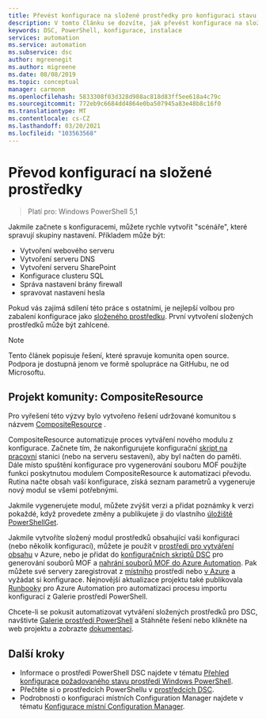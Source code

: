 ```yaml
---
title: Převést konfigurace na složené prostředky pro konfiguraci stavu Azure Automation
description: V tomto článku se dozvíte, jak převést konfigurace na složené prostředky pro konfiguraci stavu Azure Automation.
keywords: DSC, PowerShell, konfigurace, instalace
services: automation
ms.service: automation
ms.subservice: dsc
author: mgreenegit
ms.author: migreene
ms.date: 08/08/2019
ms.topic: conceptual
manager: carmonm
ms.openlocfilehash: 5833308f03d328d988ac818d83ff5ee618a4c79c
ms.sourcegitcommit: 772eb9c6684dd4864e0ba507945a83e48b8c16f0
ms.translationtype: MT
ms.contentlocale: cs-CZ
ms.lasthandoff: 03/20/2021
ms.locfileid: "103563568"
---
```

# <a name="convert-configurations-to-composite-resources"></a>Převod konfigurací na složené prostředky

> Platí pro: Windows PowerShell 5,1

Jakmile začnete s konfiguracemi, můžete rychle vytvořit "scénáře", které spravují skupiny nastavení.
Příkladem může být:

- Vytvoření webového serveru
- Vytvoření serveru DNS
- Vytvoření serveru SharePoint
- Konfigurace clusteru SQL
- Správa nastavení brány firewall
- spravovat nastavení hesla

Pokud vás zajímá sdílení této práce s ostatními, je nejlepší volbou pro zabalení konfigurace jako [složeného prostředku](/powershell/scripting/dsc/resources/authoringresourcecomposite).
První vytvoření složených prostředků může být zahlcené.

> [!NOTE]
> Tento článek popisuje řešení, které spravuje komunita open source.
> Podpora je dostupná jenom ve formě spolupráce na GitHubu, ne od Microsoftu.

## <a name="community-project-compositeresource"></a>Projekt komunity: CompositeResource

Pro vyřešení této výzvy bylo vytvořeno řešení udržované komunitou s názvem [CompositeResource](https://github.com/microsoft/compositeresource) .

CompositeResource automatizuje proces vytváření nového modulu z konfigurace.
Začnete tím, že nakonfigurujete konfigurační [skript na pracovní](https://devblogs.microsoft.com/scripting/how-to-reuse-windows-powershell-functions-in-scripts/) stanici (nebo na serveru sestavení), aby byl načten do paměti.
Dále místo spuštění konfigurace pro vygenerování souboru MOF použijte funkci poskytnutou modulem CompositeResource k automatizaci převodu.
Rutina načte obsah vaší konfigurace, získá seznam parametrů a vygeneruje nový modul se všemi potřebnými.

Jakmile vygenerujete modul, můžete zvýšit verzi a přidat poznámky k verzi pokaždé, když provedete změny a publikujete ji do vlastního [úložiště PowerShellGet](https://powershellexplained.com/2018-03-03-Powershell-Using-a-NuGet-server-for-a-PSRepository/?utm_source=blog&utm_medium=blog&utm_content=psscriptrepo).

Jakmile vytvoříte složený modul prostředků obsahující vaši konfiguraci (nebo několik konfigurací), můžete je použít v [prostředí pro vytváření obsahu](./compose-configurationwithcompositeresources.md) v Azure, nebo je přidat do [konfiguračních skriptů DSC](/powershell/scripting/dsc/configurations/configurations) pro generování souborů MOF a [nahrání souborů MOF do Azure Automation](./tutorial-configure-servers-desired-state.md#create-and-upload-a-configuration-to-azure-automation).
Pak můžete své servery zaregistrovat z [místního](./automation-dsc-onboarding.md#enable-physicalvirtual-linux-machines) prostředí nebo [v Azure](./automation-dsc-onboarding.md#enable-azure-vms) a vyžádat si konfigurace.
Nejnovější aktualizace projektu také publikovala [Runbooky](https://www.powershellgallery.com/packages?q=DscGallerySamples) pro Azure Automation pro automatizaci procesu importu konfigurací z Galerie prostředí PowerShell.

Chcete-li se pokusit automatizovat vytváření složených prostředků pro DSC, navštivte [Galerie prostředí PowerShell](https://www.powershellgallery.com/packages/compositeresource/) a Stáhněte řešení nebo klikněte na web projektu a zobrazte [dokumentaci](https://github.com/microsoft/compositeresource).

## <a name="next-steps"></a>Další kroky

- Informace o prostředí PowerShell DSC najdete v tématu [Přehled konfigurace požadovaného stavu prostředí Windows PowerShell](/powershell/scripting/dsc/overview/overview).
- Přečtěte si o prostředcích PowerShellu v [prostředcích DSC](/powershell/scripting/dsc/resources/resources).
- Podrobnosti o konfiguraci místních Configuration Manager najdete v tématu [Konfigurace místní Configuration Manager](/powershell/scripting/dsc/managing-nodes/metaconfig).
